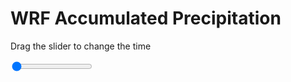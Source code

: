 <h1>WRF Accumulated Precipitation</h1>
<p>Drag the slider to change the time</p>

<div class="slidecontainer">
<input oninput='setImage(this)' class="slider" type="range" min="0" max="5" value="0" step="1" />
<img id='img'/>
</div>

<script>
var img = document.getElementById('img');
var img_array = ['/assets/images/wrf/r_wrfout_d01_2020-04-01_12:00:00.png',
'/assets/images/wrf/r_wrfout_d01_2020-04-01_13:00:00.png',
'/assets/images/wrf/r_wrfout_d01_2020-04-01_14:00:00.png',
'/assets/images/wrf/r_wrfout_d01_2020-04-01_15:00:00.png',
'/assets/images/wrf/r_wrfout_d01_2020-04-01_16:00:00.png',];
function setImage(obj)
{
        var value = obj.value;
        img.src = img_array[value];

}
</script>
